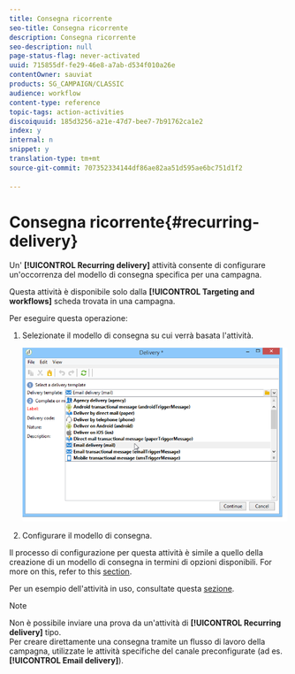 ```yaml
---
title: Consegna ricorrente
seo-title: Consegna ricorrente
description: Consegna ricorrente
seo-description: null
page-status-flag: never-activated
uuid: 715855df-fe29-46e8-a7ab-d534f010a26e
contentOwner: sauviat
products: SG_CAMPAIGN/CLASSIC
audience: workflow
content-type: reference
topic-tags: action-activities
discoiquuid: 185d3256-a21e-47d7-bee7-7b91762ca1e2
index: y
internal: n
snippet: y
translation-type: tm+mt
source-git-commit: 707352334144df86ae82aa51d595ae6bc751d1f2

---
```



# Consegna ricorrente{#recurring-delivery}

Un&#39; **[!UICONTROL Recurring delivery]** attività consente di configurare un&#39;occorrenza del modello di consegna specifica per una campagna.

Questa attività è disponibile solo dalla **[!UICONTROL Targeting and workflows]** scheda trovata in una campagna.

Per eseguire questa operazione:

1. Selezionate il modello di consegna su cui verrà basata l&#39;attività.

   ![](assets/recurring_delivery_001.png)

1. Configurare il modello di consegna.

Il processo di configurazione per questa attività è simile a quello della creazione di un modello di consegna in termini di opzioni disponibili. For more on this, refer to this [section](../../delivery/using/about-templates.md).

Per un esempio dell&#39;attività in uso, consultate questa [sezione](../../workflow/using/sending-a-birthday-email.md#creating-a-recurring-delivery-in-a-targeting-workflow).

>[!NOTE]
>
>Non è possibile inviare una prova da un&#39;attività di **[!UICONTROL Recurring delivery]** tipo.\
>Per creare direttamente una consegna tramite un flusso di lavoro della campagna, utilizzate le attività specifiche del canale preconfigurate (ad es. **[!UICONTROL Email delivery]**).

